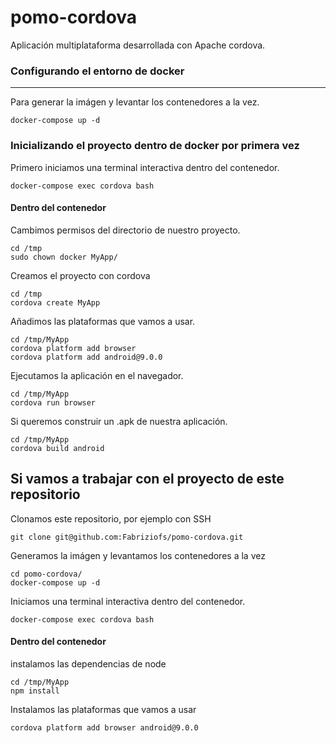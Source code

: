 # pomo-cordova

Aplicación multiplataforma desarrollada con Apache cordova.

### Configurando el entorno de docker

---

Para generar la imágen y levantar los contenedores a la vez.

```
docker-compose up -d
```

### Inicializando el proyecto dentro de docker por primera vez

Primero iniciamos una terminal interactiva dentro del contenedor.

```
docker-compose exec cordova bash
```

#### Dentro del contenedor

Cambimos permisos del directorio de nuestro proyecto.

```
cd /tmp
sudo chown docker MyApp/
```

Creamos el proyecto con cordova

```
cd /tmp
cordova create MyApp
```

Añadimos las plataformas que vamos a usar.

```
cd /tmp/MyApp
cordova platform add browser
cordova platform add android@9.0.0
```

Ejecutamos la aplicación en el navegador.

```
cd /tmp/MyApp
cordova run browser
```

Si queremos construir un .apk de nuestra aplicación.

```
cd /tmp/MyApp
cordova build android
```

## Si vamos a trabajar con el proyecto de este repositorio

Clonamos este repositorio, por ejemplo con SSH

```
git clone git@github.com:Fabriziofs/pomo-cordova.git
```

Generamos la imágen y levantamos los contenedores a la vez

```
cd pomo-cordova/
docker-compose up -d
```

Iniciamos una terminal interactiva dentro del contenedor.

```
docker-compose exec cordova bash
```

#### Dentro del contenedor

instalamos las dependencias de node

```
cd /tmp/MyApp
npm install
```

Instalamos las plataformas que vamos a usar

```
cordova platform add browser android@9.0.0
```
